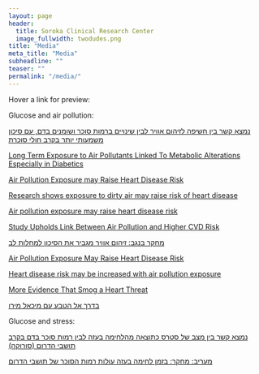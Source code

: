 ```yaml
---
layout: page
header:
  title: Soroka Clinical Research Center
  image_fullwidth: twodudes.png
title: "Media"
meta_title: "Media"
subheadline: ""
teaser: ""
permalink: "/media/"
---
```

<style>
.box{
    display: none;
    width: 100%;
}

a:hover + .box,.box:hover{
    display: block;
    position: relative;
    z-index: 100;
}

</style>
Hover a link for preview:  

Glucose and air pollution:  

 
<a href="http://in.bgu.ac.il/fohs/Pages/news/airpollution_heart.aspx" target="_blank">נמצא קשר בין חשיפה לזיהום אוויר לבין שינויים ברמות סוכר ושומנים בדם, עם סיכון משמעותי יותר בקרב חולי סוכרת</a>
<div class="box"><iframe src="http://in.bgu.ac.il/fohs/Pages/news/airpollution_heart.aspx" sandbox width = "500px" height = "500px"></iframe></div>

 
<a href="http://medicalresearch.com/author-interviews/long-term-exposure-to-air-pollutants-linked-to-metabolic-alterations-especially-in-diabetics/24722/">Long Term Exposure to Air Pollutants Linked To Metabolic Alterations Especially in Diabetics</a>
<div class="box"><iframe src="http://medicalresearch.com/author-interviews/long-term-exposure-to-air-pollutants-linked-to-metabolic-alterations-especially-in-diabetics/24722/" sandbox width = "500px" height = "500px"></iframe></div> 

 
<a href="http://in.bgu.ac.il/en/Pages/news/airpollution_heart.aspx" target="_blank">Air Pollution Exposure may Raise Heart Disease Risk</a>
<div class="box"><iframe src="http://in.bgu.ac.il/en/Pages/news/airpollution_heart.aspx" sandbox width = "500px" height = "500px"></iframe></div> 

 
<a href="http://www.jpost.com/Business-and-Innovation/Health-and-Science/Research-shows-exposure-to-dirty-air-may-raise-risk-of-heart-disease-455119" target="_blank">Research shows exposure to dirty air may raise risk of heart disease</a>
<div class="box"><iframe src="http://www.jpost.com/Business-and-Innovation/Health-and-Science/Research-shows-exposure-to-dirty-air-may-raise-risk-of-heart-disease-455119" sandbox width = "500px" height = "500px"></iframe></div> 

 
<a href="https://www.sciencedaily.com/releases/2016/05/160524144659.htm" target="_blank">Air pollution exposure may raise heart disease risk</a>
<div class="box"><iframe src="https://www.sciencedaily.com/releases/2016/05/160524144659.htm" sandbox width = "500px" height = "500px"></iframe></div> 

 
<a href="http://www.doctorslounge.com/index.php/news/pb/63911" target="_blank">Study Upholds Link Between Air Pollution and Higher CVD Risk</a>
<div class="box"><iframe src="http://www.doctorslounge.com/index.php/news/pb/63911" sandbox width = "500px" height = "500px"></iframe></div> 

 
<a href="http://www.nrg.co.il/online/13/ART2/781/737.html" target="_blank">מחקר בנגב: זיהום אוויר מגביר את הסיכון למחלות לב</a>
<div class="box"><iframe src="http://www.nrg.co.il/online/13/ART2/781/737.html" sandbox width = "500px" height = "500px"></iframe></div> 

 
<a href="https://www.endocrine.org/news-room/current-press-releases/air-pollution-exposure-may-raise-heart-disease-risk" target="_blank">Air Pollution Exposure May Raise Heart Disease Risk</a>
<div class="box"><iframe src="https://www.endocrine.org/news-room/current-press-releases/air-pollution-exposure-may-raise-heart-disease-risk" sandbox width = "500px" height = "500px"></iframe></div> 

 
<a href="http://www.medicalnewstoday.com/articles/310479.php" target="_blank">Heart disease risk may be increased with air pollution exposure</a>
<div class="box"><iframe src="http://www.medicalnewstoday.com/articles/310479.php" sandbox width = "500px" height = "500px"></iframe></div> 

 
<a href="https://consumer.healthday.com/respiratory-and-allergy-information-2/air-pollution-health-news-540/air-pollution-heart-disease-risk-jcem-release-batch-2689-711202.html" target="_blank">More Evidence That Smog a Heart Threat</a>
<div class="box"><iframe src="https://consumer.healthday.com/respiratory-and-allergy-information-2/air-pollution-health-news-540/air-pollution-heart-disease-risk-jcem-release-batch-2689-711202.html" sandbox width = "500px" height = "500px"></iframe></div> 

 
<a href="http://www.iba.org.il/program.aspx?scode=1927712" target="_blank">בדרך אל הטבע עם מיכאל מירו</a>
<div class="box"><iframe src="http://www.iba.org.il/program.aspx?scode=1927712" sandbox width = "500px" height = "500px"></iframe></div>   
  
  
Glucose and stress:  

 
<a href="http://www.e-med.co.il/emed/new/usersite/content.asp?CatID=1&ContentID=581275" target="_blank">נמצא קשר בין מצב של סטרס כתוצאה מהלחימה בעזה לבין רמות סוכר בדם בקרב תושבי הדרום (סורוקה)</a>
<div class="box"><iframe src="http://www.e-med.co.il/emed/new/usersite/content.asp?CatID=1&ContentID=581275" sandbox width = "500px" height = "500px"></iframe></div> 

 
<a href="http://www.maariv.co.il/lifestyle/health/Article-544633" target="_blank">מעריב: מחקר: בזמן לחימה בעזה עולות רמות הסוכר של תושבי הדרום</a>
<div class="box"><iframe src="http://www.maariv.co.il/lifestyle/health/Article-544633" sandbox width = "500px" height = "500px"></iframe></div> 
